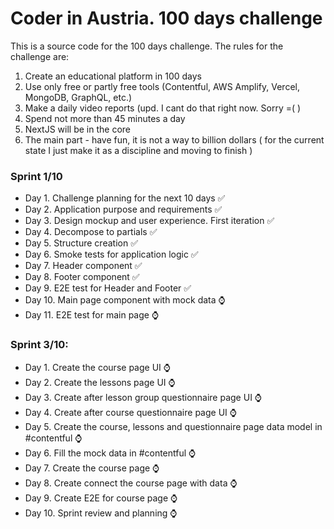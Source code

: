 # Coder in Austria. 100 days challenge

This is a source code for the 100 days challenge. The rules for the challenge are:

1. Create an educational platform in 100 days  
2. Use only free or partly free tools  (Contentful, AWS Amplify, Vercel, MongoDB, GraphQL, etc.)
3. Make a daily video reports (upd. I cant do that right now. Sorry =( )  
4. Spend not more than 45 minutes a day  
5. NextJS will be in the core 
6. The main part - have fun, it is not a way to billion dollars ( for the current state I just make it as a discipline and moving to finish )

### Sprint 1/10
- Day 1. Challenge planning for the next 10 days ✅
- Day 2. Application purpose and requirements ✅
- Day 3. Design mockup and user experience. First iteration ✅
- Day 4. Decompose to partials ✅
- Day 5. Structure creation ✅
- Day 6. Smoke tests for application logic ✅
- Day 7. Header component ✅
- Day 8. Footer component ✅
- Day 9. E2E test for Header and Footer ✅
- Day 10. Main page component with mock data ⌚
- Day 11. E2E test for main page ⌚

### Sprint 3/10:
- Day 1. Create the course page UI ⌚
- Day 2. Create the lessons page UI ⌚
- Day 3. Create after lesson group questionnaire page UI ⌚
- Day 4. Create after course questionnaire page UI ⌚
- Day 5. Create the course, lessons and questionnaire  page data model in #contentful ⌚
- Day 6. Fill the mock data in #contentful ⌚
- Day 7. Create the course page ⌚
- Day 8. Create connect the course page with data ⌚
- Day 9. Create E2E for course page ⌚
- Day 10. Sprint review and planning ⌚
